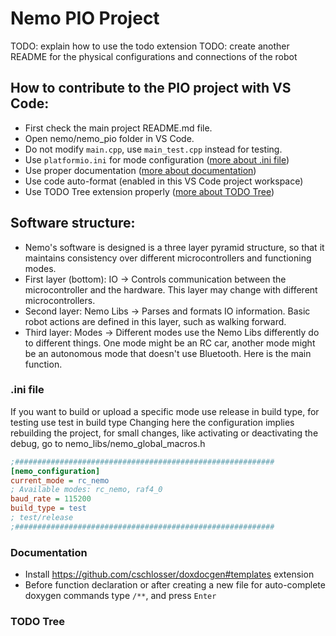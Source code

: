 # Nemo PIO Project
TODO: explain how to use the todo extension
TODO: create another README for the physical configurations and connections of the robot

## How to contribute to the PIO project with VS Code:
* First check the main project README.md file.
* Open nemo/nemo_pio folder in VS Code.
* Do not modify `main.cpp`, use `main_test.cpp` instead for testing.
* Use `platformio.ini` for mode configuration ([more about .ini file](###-.ini-file))
* Use proper documentation ([more about documentation](###-.documentation))
* Use code auto-format (enabled in this VS Code project workspace)
* Use TODO Tree extension properly ([more about TODO Tree](###-.todo-tree))

## Software structure:
* Nemo's software is designed is a three layer pyramid structure, so that it maintains consistency over different microcontrollers and functioning modes.
* First layer (bottom): IO -> Controls communication between the microcontroller and the hardware. This layer may change with different microcontrollers. 
* Second layer: Nemo Libs -> Parses and formats IO information. Basic robot actions are defined in this layer, such as walking forward.
* Third layer: Modes -> Different modes use the Nemo Libs differently do to different things. One mode might be an RC car, another mode might be an autonomous mode that doesn't use Bluetooth. Here is the main function.

### .ini file
If you want to build or upload a specific mode use
release in build type, for testing use test in build type
Changing here the configuration implies rebuilding the
project, for small changes, like activating
or deactivating the debug, go to 
nemo_libs/nemo_global_macros.h

```ini
;##########################################################
[nemo_configuration]
current_mode = rc_nemo
; Available modes: rc_nemo, raf4_0
baud_rate = 115200
build_type = test
; test/release
;##########################################################
```
### Documentation
* Install https://github.com/cschlosser/doxdocgen#templates extension
* Before function declaration or after creating a new file for auto-complete doxygen commands type `/**`, and press `Enter`

### TODO Tree